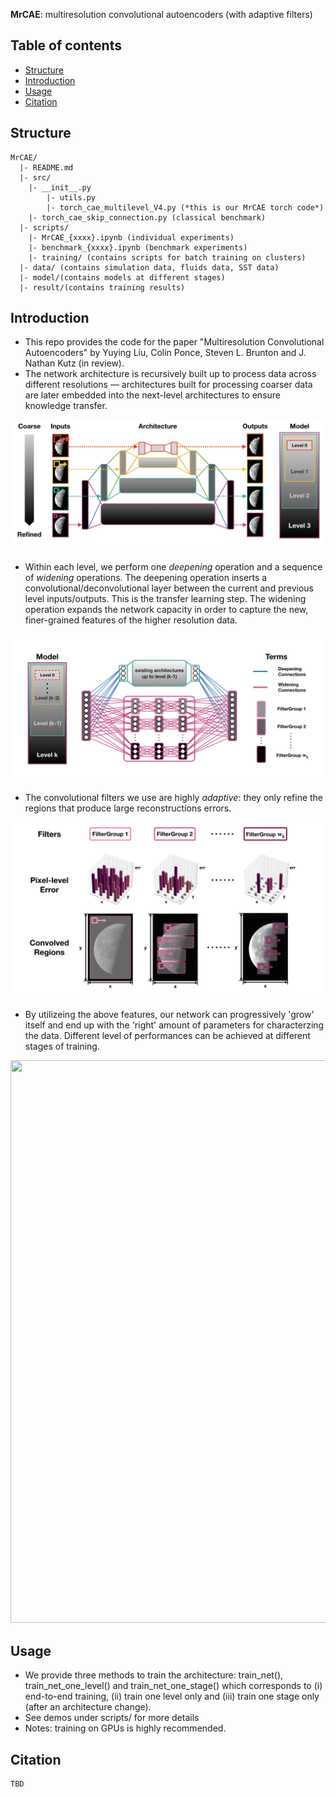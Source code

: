 **MrCAE**: multiresolution convolutional autoencoders (with adaptive filters)

## Table of contents
* [Structure](#structure)
* [Introduction](#introduction)
* [Usage](#usage)
* [Citation](#citation)


## Structure
    MrCAE/
	  |- README.md
	  |- src/
	    |- __init__.py
            |- utils.py
            |- torch_cae_multilevel_V4.py (*this is our MrCAE torch code*)
	    |- torch_cae_skip_connection.py (classical benchmark)
	  |- scripts/
	    |- MrCAE_{xxxx}.ipynb (individual experiments)
	    |- benchmark_{xxxx}.ipynb (benchmark experiments)
	    |- training/ (contains scripts for batch training on clusters)
	  |- data/ (contains simulation data, fluids data, SST data)
	  |- model/(contains models at different stages)
	  |- result/(contains training results)

## Introduction
- This repo provides the code for the paper "Multiresolution Convolutional Autoencoders" by Yuying Liu, Colin Ponce, Steven L. Brunton and J. Nathan Kutz (in review). 
- The network architecture is recursively built up to process data across different resolutions — architectures built for processing coarser data are later embedded into the next-level architectures to ensure knowledge transfer. 

![figure 1: architecture overview](./figures/MrCAE_overview.jpeg?raw=true)

- Within each level, we perform one *deepening* operation and a sequence of *widening* operations. The deepening operation inserts a convolutional/deconvolutional layer between the current and previous level inputs/outputs. This is the transfer learning step. The widening operation expands the network capacity in order to capture the new, finer-grained features of the higher resolution data. 

![figure 2: deepening & widening operations](./figures/MrCAE_overview2.jpeg?raw=true)

- The convolutional filters we use are highly *adaptive*: they only refine the regions that produce large reconstructions errors.

![figure 3: adaptive filters](./figures/MrCAE_overview3.jpeg?raw=true)

- By utilizeing the above features, our network can progressively 'grow' itself and end up with the 'right' amount of parameters for characterzing the data. Different level of performances can be achieved at different stages of training.

<img src="https://github.com/luckystarufo/MrCAE/blob/master/figures/reconstructions.gif" width="1200" height="900" />

## Usage
- We provide three methods to train the architecture: train\_net(), train\_net\_one\_level() and train\_net\_one\_stage() which corresponds to (i) end-to-end training, (ii) train one level only and (iii) train one stage only (after an architecture change). 
- See demos under scripts/ for more details
- Notes: training on GPUs is highly recommended.

## Citation
```
TBD
```
